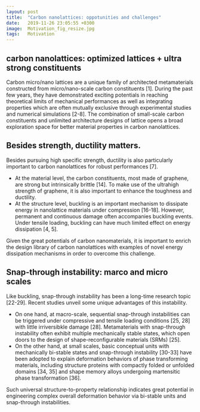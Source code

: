 ```yaml
---
layout: post
title:  "Carbon nanolattices: oppotunities and challenges"
date:   2019-11-26 23:05:55 +0300
image:  Motivation_fig_resize.jpg
tags:   Motivation
---
```


## carbon nanolattices: optimized lattices + ultra strong constituents

Carbon micro/nano lattices are a unique family of architected metamaterials constructed from micro/nano-scale carbon constituents [1]. During the past few years, they have demonstrated exciting potentials in reaching theoretical limits of mechanical performances as well as integrating properties which are often mutually exclusive through experimental studies and numerical simulations [2-8]. The combination of small-scale carbon constituents and unlimited architecture designs of lattice opens a broad exploration space for better material properties in carbon nanolattices.

## Besides strength, ductility matters.

Besides pursuing high specific strength, ductility is also particularly important to carbon nanolattices for robust performances [7]. 

* At the material level, the carbon constituents, most made of graphene, are strong but intrinsically brittle [14]. To make use of the ultrahigh strength of graphene, it is also important to enhance the toughness and ductility. 
* At the structure level, buckling is an important mechanism to dissipate energy in nanolattice materials under compression [16-18]. However, permanent and continuous damage often accompanies buckling events. Under tensile loading, buckling can have much limited effect on energy dissipation [4, 5]. 

Given the great potentials of carbon nanomaterials, it is important to enrich the design library of carbon nanolattices with examples of novel energy dissipation mechanisms in order to overcome this challenge.

## Snap-through instability: marco and micro scales

Like buckling, snap-through instability has been a long-time research topic [22-29]. Recent studies unveil some unique advantages of this instability. 

* On one hand, at macro-scale, sequential snap-through instabilities can be triggered under compressive and tensile loading conditions [25, 28] with little irriversibkle damage [28]. Metamaterials with snap-through instability often exhibit multiple mechanically stable states, which open doors to the design of shape-reconfigurable materials (SRMs) [25]. 
* On the other hand, at small scales, basic conceptual units with mechanically bi-stable states and snap-through instability [30-33] have been adopted to explain deformation behaviors of phase transforming materials, including structure proteins with compactly folded or unfolded domains [34, 35] and shape memory alloys undergoing martensitic phase transformation [36]. 

Such universal structure-to-property relationship indicates great potential in engineering complex overall deformation behavior via bi-stable units and snap-through instabilities.

<!--
You’ll find this post in your `_posts` directory. Go ahead and edit it and re-build the site to see your changes. You can rebuild the site in many different ways, but the most common way is to run `jekyll serve`, which launches a web server and auto-regenerates your site when a file is updated.

To add new posts, simply add a file in the `_posts` directory that follows the convention `YYYY-MM-DD-name-of-post.ext` and includes the necessary front matter. Take a look at the source for this post to get an idea about how it works.

Jekyll also offers powerful support for code snippets:

{% highlight ruby %}
def print_hi(name)
  puts "Hi, #{name}"
end
print_hi('Tom')
#=> prints 'Hi, Tom' to STDOUT.
{% endhighlight %}

Check out the [Jekyll docs][jekyll-docs] for more info on how to get the most out of Jekyll. File all bugs/feature requests at [Jekyll’s GitHub repo][jekyll-gh]. If you have questions, you can ask them on [Jekyll Talk][jekyll-talk].

[jekyll-docs]: https://jekyllrb.com/docs/home
[jekyll-gh]:   https://github.com/jekyll/jekyll
[jekyll-talk]: https://talk.jekyllrb.com/
-->
